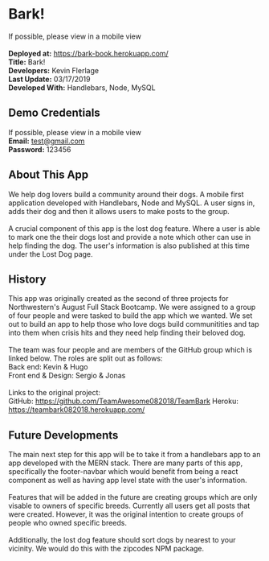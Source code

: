 # Bark!
If possible, please view in a mobile view<br />
<br />
<strong>Deployed at:</strong> https://bark-book.herokuapp.com/<br/>
<strong>Title:</strong> Bark!<br />
<strong>Developers:</strong> Kevin Flerlage<br />
<strong>Last Update:</strong> 03/17/2019<br />
<strong>Developed With:</strong> Handlebars, Node, MySQL<br/>

## **Demo Credentials**

If possible, please view in a mobile view
<br />
<strong>Email:</strong> test@gmail.com
<br />
<strong>Password:</strong> 123456
<br />

## **About This App**

We help dog lovers build a community around their dogs. A mobile first application developed with Handlebars, Node and MySQL. A user signs in, adds their dog and then it allows users to make posts to the group.
<br />
<br />
A crucial component of this app is the lost dog feature. Where a user is able to mark one the their dogs lost and provide a note which other can use in help finding the dog. The user's information is also published at this time under the Lost Dog page.

## History

This app was originally created as the second of three projects for Northwestern's August Full Stack Bootcamp. We were assigned to a group of four people and were tasked to build the app which we wanted. We set out to build an app to help those who love dogs build communitities and tap into them when crisis hits and they need help finding their beloved dog.
<br />
<br />
The team was four people and are members of the GitHub group which is linked below. The roles are split out as follows:
<br />
Back end: Kevin & Hugo
<br />
Front end & Design: Sergio & Jonas
<br />
<br />
Links to the original project:
<br />
GitHub: https://github.com/TeamAwesome082018/TeamBark
Heroku: https://teambark082018.herokuapp.com/

## Future Developments

The main next step for this app will be to take it from a handlebars app to an app developed with the MERN stack. There are many parts of this app, specifically the footer-navbar which would benefit from being a react component as well as having app level state with the user's information.
<br />
<br />
Features that will be added in the future are creating groups which are only visable to owners of specific breeds. Currently all users get all posts that were created. However, it was the original intention to create groups of people who owned specific breeds.
<br />
<br />
Additionally, the lost dog feature should sort dogs by nearest to your vicinity. We would do this with the zipcodes NPM package.
